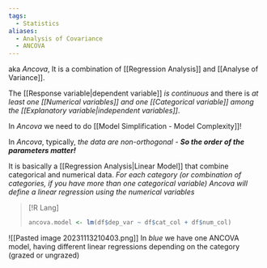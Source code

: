 ```yaml
---
tags:
  - Statistics
aliases:
  - Analysis of Covariance
  - ANCOVA
---
```

aka *Ancova*, It is a combination of [[Regression Analysis]] and [[Analyse of Variance]].

The [[Response variable|dependent variable]] *is continuous* and there is *at least one [[Numerical variables]] and one [[Categorical variable]] among the [[Explanatory variable|independent variables]]*.

In *Ancova* we need to do [[Model Simplification - Model Complexity]]!

In *Ancova*, typically, *the data are non-orthogonal - **So the order of the parameters matter!***

It is basically a [[Regression Analysis|Linear Model]] that combine categorical and numerical data. *For each category (or combination of categories, if you have more than one categorical variable) Ancova will define a linear regression using the numerical variables*

>[!R Lang]
> ```R
> ancova.model <- lm(df$dep_var ~ df$cat_col + df$num_col)
> ```


![[Pasted image 20231113210403.png]]
In *blue* we have one ANCOVA model, having different linear regressions depending on the category (grazed or ungrazed)